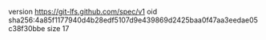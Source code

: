 version https://git-lfs.github.com/spec/v1
oid sha256:4a85f1177940d4b28edf5107d9e439869d2425baa0f47aa3eedae05c38f30bbe
size 17
